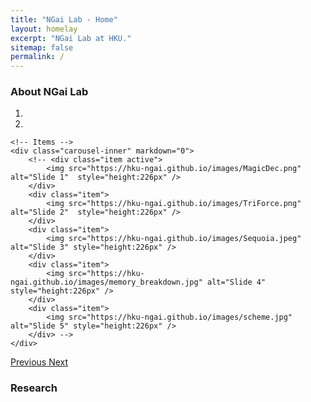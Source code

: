 ```yaml
---
title: "NGai Lab - Home"
layout: homelay
excerpt: "NGai Lab at HKU."
sitemap: false
permalink: /
---
```


### About NGai Lab
<!-- **Beidi Chen** is an Assistant Professor at Carnegie Mellon University and a Research Scientist at FAIR. Before that, she was a postdoctoral scholar at Stanford University. She received her Ph.D. from Rice University. 

Her research focuses on efficient AI; specifically, she designs and optimizes algorithms on current hardware to accelerate large machine learning systems. Her work has won best paper runner-up at ICML 2022 and she was selected as a Rising Star in EECS by MIT and UIUC. -->

<div markdown="0" id="carousel" class="carousel slide" data-ride="carousel" data-interval="4000" data-pause="hover" >
    <!-- Menu -->
    <ol class="carousel-indicators">
        <li data-target="#carousel" data-slide-to="0" class="active"></li>
        <li data-target="#carousel" data-slide-to="1"></li>
    </ol>

    <!-- Items -->
    <div class="carousel-inner" markdown="0">
        <!-- <div class="item active">
            <img src="https://hku-ngai.github.io/images/MagicDec.png" alt="Slide 1"  style="height:226px" />
        </div>
        <div class="item">
            <img src="https://hku-ngai.github.io/images/TriForce.png" alt="Slide 2"  style="height:226px" />
        </div>
        <div class="item">
            <img src="https://hku-ngai.github.io/images/Sequoia.jpeg" alt="Slide 3" style="height:226px" />
        </div>
        <div class="item">
            <img src="https://hku-ngai.github.io/images/memory_breakdown.jpg" alt="Slide 4" style="height:226px" />
        </div>
        <div class="item">
            <img src="https://hku-ngai.github.io/images/scheme.jpg" alt="Slide 5" style="height:226px" />
        </div> -->
    </div>
  <a class="left carousel-control" href="#carousel" role="button" data-slide="prev">
    <span class="glyphicon glyphicon-chevron-left" aria-hidden="true"></span>
    <span class="sr-only">Previous</span>
  </a>
  <a class="right carousel-control" href="#carousel" role="button" data-slide="next">
    <span class="glyphicon glyphicon-chevron-right" aria-hidden="true"></span>
    <span class="sr-only">Next</span>
  </a>
</div>

### Research
<div>
  <!-- NGai Lab’s research focuses on developing <em>efficient</em> and <em>scalable</em> AI algorithms and systems. Our key areas of focus include: -->
  <ul>
    <!-- <li style="margin-bottom: 10px;"><i class="fas fa-brain" style="color: #008000"></i> Long-context Multimodal Modeling and Generation</li>
    <li style="margin-bottom: 10px;"><i class="fas fa-cogs" style="color: #808000"></i> Next-Gen Model Architecture beyond Current Scaling Law</li>
    <li style="margin-bottom: 10px;"><i class="bi bi-robot"  style="color: #000080"></i> Foundation Model Understanding & Reasoning Enhancement</li>
    <li style="margin-bottom: 10px;"><i class="bi bi-globe-asia-australia" style="color: #6495ED"></i> Democratized AI with Efficient Algorithm, System, and Hardware</li> -->
  </ul>
</div>
<br>

<!-- 
<figure class="fourth">
  <img src="https://hku-ngai.github.io/images/logopic/Logo_Leiden.jpg" style="width: 210px">
  <img src="https://hku-ngai.github.io/images/logopic/Logo_Nanofront.jpg" style="width: 110px">
  <img src="https://hku-ngai.github.io/images/logopic/Logo_NWO.jpg" style="width: 120px">
  <img src="https://hku-ngai.github.io/images/logopic/Logo_ERC.jpg" style="width: 110px">
</figure> -->

